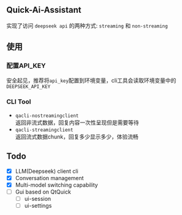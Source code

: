 ## Quick-Ai-Assistant
实现了访问 `deepseek api` 的两种方式: `streaming` 和 `non-streaming`

## 使用

### 配置API_KEY
安全起见，推荐将`api_key`配置到环境变量，cli工具会读取环境变量中的`DEEPSEEK_API_KEY`
### CLI Tool

* `qacli-nostreamingclient`  
返回非流式数据，回复内容一次性呈现但是需要等待
* `qacli-streamingclient`  
返回流式数据chunk，回复多少显示多少，体验流畅


## Todo
- [x] LLM(Deepseek) client cli
- [x] Conversation management
- [x] Multi-model switching capability
- [ ] Gui based on QtQuick
  - [ ] ui-session
  - [ ] ui-settings